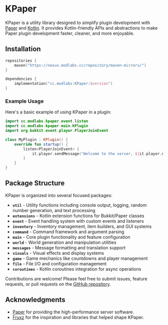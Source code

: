 # KPaper

KPaper is a utility library designed to simplify plugin development with [Paper](https://papermc.io/) and [Kotlin](https://kotlinlang.org/). It provides Kotlin-friendly APIs and abstractions to make Paper plugin development faster, cleaner, and more enjoyable.

## Installation

```kotlin
repositories {
    maven("https://nexus.modlabs.cc/repository/maven-mirrors/")
}

dependencies {
    implementation("cc.modlabs:KPaper:$version")
}
```

### Example Usage

Here's a basic example of using KPaper in a plugin:

```kotlin
import cc.modlabs.kpaper.event.listen
import cc.modlabs.kpaper.main.KPlugin
import org.bukkit.event.player.PlayerJoinEvent

class MyPlugin : KPlugin() {
    override fun startup() {
        listen<PlayerJoinEvent> {
            it.player.sendMessage("Welcome to the server, ${it.player.name}!")
        }
    }
}
```

## Package Structure

KPaper is organized into several focused packages:

- **`util`** - Utility functions including console output, logging, random number generation, and text processing
- **`extensions`** - Kotlin extension functions for Bukkit/Paper classes
- **`event`** - Event handling system with custom events and listeners
- **`inventory`** - Inventory management, item builders, and GUI systems
- **`command`** - Command framework and argument parsing
- **`main`** - Core plugin functionality and feature configuration
- **`world`** - World generation and manipulation utilities
- **`messages`** - Message formatting and translation support
- **`visuals`** - Visual effects and display systems
- **`game`** - Game mechanics like countdowns and player management
- **`file`** - File I/O and configuration management
- **`coroutines`** - Kotlin coroutines integration for async operations

Contributions are welcome! Please feel free to submit issues, feature requests, or pull requests on the [GitHub repository](https://github.com/ModLabsCC/KPaper).

## Acknowledgments

- [Paper](https://papermc.io/) for providing the high-performance server software.
- [Fruxz](https://github.com/TheFruxz) for the inspiration and libraries that helped shape KPaper.

 

